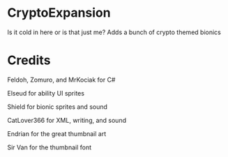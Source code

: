 # CryptoExpansion
Is it cold in here or is that just me? Adds a bunch of crypto themed bionics

# Credits

Feldoh, Zomuro, and MrKociak for C#

Elseud for ability UI sprites

Shield for bionic sprites and sound

CatLover366 for XML, writing, and sound

Endrian for the great thumbnail art

Sir Van for the thumbnail font
